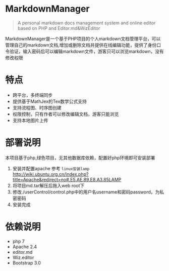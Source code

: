 
# MarkdownManager

> A personal markdown docs management system and online editor based on PHP and Editor.md&amp;WizEditor

MarkdownManager是一个基于PHP项目的个人markdown文档管理平台，可以管理自己的markdown文档,增加或删除文档并提供在线编辑功能，提供了身份口令验证，输入密码后可以编辑markdown文件，游客只可以浏览markdown，没有修改权限

# 特点

* 跨平台，多终端同步
* 提供基于MathJex的Tex数学公式支持
* 支持流程图、时序图创建
* 权限控制，只有作者可以修改编辑文档，游客只能浏览
* 支持本地图片上传

# 部署说明
本项目基于php,绿色项目，无其他数据库依赖，配置好php环境即可安装部署

1. 安装并配置apache 参考 `linux安装lamp` http://wiki.ubuntu.org.cn/index.php?title=Apache&redirect=no#.E5.AE.89.E8.A3.85LAMP
2. 将项目md.tar解压后拖入web root下
3. 修改./userControl/control.php中的用户名username和密码password，为私密密码
4. 安装完成

# 依赖说明

* php 7
* Apache 2.4
* editor.md
* Wiz.editor
* Bootstrap 3.0
